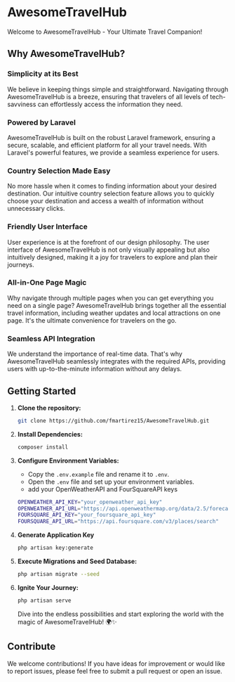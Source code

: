 # AwesomeTravelHub

Welcome to AwesomeTravelHub - Your Ultimate Travel Companion!

## Why AwesomeTravelHub?

### Simplicity at its Best
We believe in keeping things simple and straightforward. Navigating through AwesomeTravelHub is a breeze, ensuring that travelers of all levels of tech-savviness can effortlessly access the information they need.

### Powered by Laravel
AwesomeTravelHub is built on the robust Laravel framework, ensuring a secure, scalable, and efficient platform for all your travel needs. With Laravel's powerful features, we provide a seamless experience for users.

### Country Selection Made Easy
No more hassle when it comes to finding information about your desired destination. Our intuitive country selection feature allows you to quickly choose your destination and access a wealth of information without unnecessary clicks.

### Friendly User Interface
User experience is at the forefront of our design philosophy. The user interface of AwesomeTravelHub is not only visually appealing but also intuitively designed, making it a joy for travelers to explore and plan their journeys.

### All-in-One Page Magic
Why navigate through multiple pages when you can get everything you need on a single page? AwesomeTravelHub brings together all the essential travel information, including weather updates and local attractions on one page. It's the ultimate convenience for travelers on the go.

### Seamless API Integration
We understand the importance of real-time data. That's why AwesomeTravelHub seamlessly integrates with the required APIs, providing users with up-to-the-minute information without any delays.

## Getting Started

1. **Clone the repository:**
    ```bash
    git clone https://github.com/fmartirez15/AwesomeTravelHub.git
    ```

2. **Install Dependencies:**
    ```bash
    composer install
    ```

3. **Configure Environment Variables:**
    - Copy the `.env.example` file and rename it to `.env`.
    - Open the `.env` file and set up your environment variables.
    - add your OpenWeatherAPI and FourSquareAPI keys
    ```bash
    OPENWEATHER_API_KEY="your_openweather_api_key"
    OPENWEATHER_API_URL="https://api.openweathermap.org/data/2.5/forecast"
    FOURSQUARE_API_KEY="your_foursquare_api_key"
    FOURSQUARE_API_URL="https://api.foursquare.com/v3/places/search"
    ```

4. **Generate Application Key**
    ```bash
    php artisan key:generate
    ```

5. **Execute Migrations and Seed Database:**
    ```bash
    php artisan migrate --seed
    ```

6. **Ignite Your Journey:**
    ```bash
    php artisan serve
    ```

   Dive into the endless possibilities and start exploring the world with the magic of AwesomeTravelHub! 🌍✨

## Contribute

We welcome contributions! If you have ideas for improvement or would like to report issues, please feel free to submit a pull request or open an issue.
